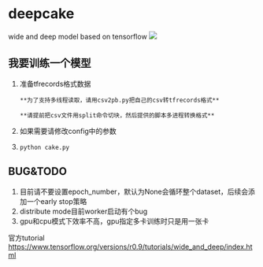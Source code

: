 # deepcake
wide and deep model based on tensorflow
![](https://www.tensorflow.org/versions/r0.9/images/wide_n_deep.svg)

## 我要训练一个模型

1. 准备tfrecords格式数据

       **为了支持多线程读取，请用csv2pb.py把自己的csv转tfrecords格式**
       
       **请提前把csv文件用split命令切块，然后提供的脚本多进程转换格式**
       
2.  如果需要请修改config中的参数
3. ``` python cake.py ```

## BUG&TODO

1. 目前请不要设置epoch_number，默认为None会循环整个dataset，后续会添加一个early stop策略
2. distribute mode目前worker启动有个bug
3. gpu和cpu模式下效率不高，gpu指定多卡训练时只是用一张卡

官方tutorial
https://www.tensorflow.org/versions/r0.9/tutorials/wide_and_deep/index.html
